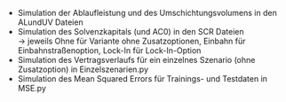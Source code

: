 * Simulation der Ablaufleistung und des Umschichtungsvolumens in den ALundUV Dateien  
* Simulation des Solvenzkapitals (und AC0) in den SCR Dateien  
-> jeweils Ohne für Variante ohne Zusatzoptionen, Einbahn für Einbahnstraßenoption, Lock-In für Lock-In-Option  
* Simulation des Vertragsverlaufs für ein einzelnes Szenario (ohne Zusatzoption) in Einzelszenarien.py  
* Simulation des Mean Squared Errors für Trainings- und Testdaten in MSE.py

